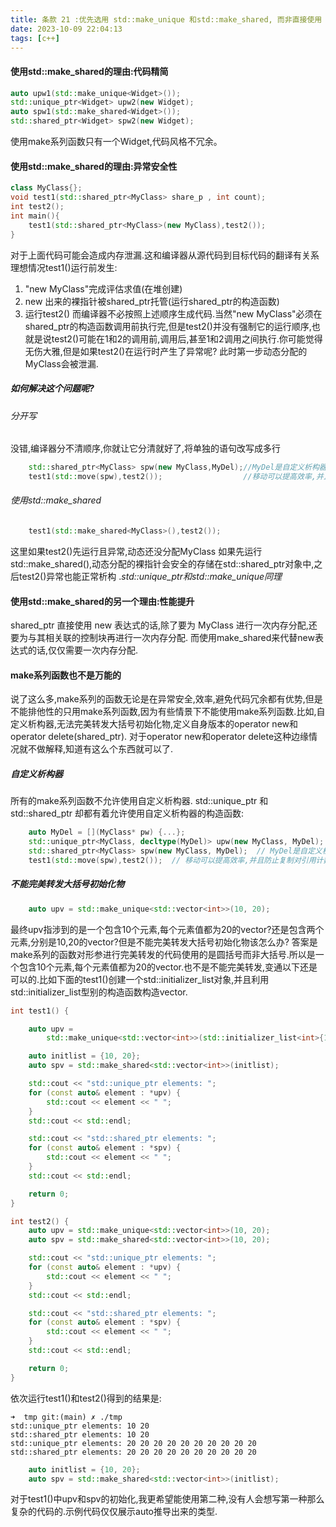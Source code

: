 ```yaml
---
title: 条款 21 :优先选用 std::make_unique 和std::make_shared, 而非直接使用 new
date: 2023-10-09 22:04:13
tags: [c++]
---
```





#### 使用std::make_shared的理由:代码精简
```cpp
auto upw1(std::make_unique<Widget>());
std::unique_ptr<Widget> upw2(new Widget);
auto spw1(std::make_shared<Widget>());
std::shared_ptr<Widget> spw2(new Widget);
```
使用make系列函数只有一个Widget,代码风格不冗余。
<!-- more -->

#### 使用std::make_shared的理由:异常安全性
```cpp
class MyClass{};
void test1(std::shared_ptr<MyClass> share_p , int count);
int test2();
int main(){
    test1(std::shared_ptr<MyClass>(new MyClass),test2());
}
```
对于上面代码可能会造成内存泄漏.这和编译器从源代码到目标代码的翻译有关系
理想情况test1()运行前发生:
1. "new MyClass"完成评估求值(在堆创建)
2. new 出来的裸指针被shared_ptr托管(运行shared_ptr的构造函数)
3. 运行test2()
而编译器不必按照上述顺序生成代码.当然"new MyClass"必须在shared_ptr的构造函数调用前执行完,但是test2()并没有强制它的运行顺序,也就是说test2()可能在1和2的调用前,调用后,甚至1和2调用之间执行.你可能觉得无伤大雅,但是如果test2()在运行时产生了异常呢?
此时第一步动态分配的MyClass会被泄漏.

##### 如何解决这个问题呢?
###### 分开写
没错,编译器分不清顺序,你就让它分清就好了,将单独的语句改写成多行
```cpp
    std::shared_ptr<MyClass> spw(new MyClass,MyDel);//MyDel是自定义析构器
    test1(std::move(spw),test2());                  //移动可以提高效率,并且防止复制对引用计数进行原子的递增操
```
###### 使用std::make_shared
```cpp
    test1(std::make_shared<MyClass>(),test2());
```
这里如果test2()先运行且异常,动态还没分配MyClass
如果先运行std::make_shared<MyClass>(),动态分配的裸指针会安全的存储在std::shared_ptr对象中,之后test2()异常也能正常析构
.*std::unique_ptr和std::make_unique同理*

#### 使用std::make_shared的另一个理由:性能提升
shared_ptr 直接使用 new 表达式的话,除了要为 MyClass 进行一次内存分配,还要为与其相关联的控制块再进行一次内存分配.
而使用make_shared来代替new表达式的话,仅仅需要一次内存分配.


#### make系列函数也不是万能的
说了这么多,make系列的函数无论是在异常安全,效率,避免代码冗余都有优势,但是不能排他性的只用make系列函数,因为有些情景下不能使用make系列函数.比如,自定义析构器,无法完美转发大括号初始化物,定义自身版本的operator new和operator delete(shared_ptr).
对于operator new和operator delete这种边缘情况就不做解释,知道有这么个东西就可以了.
##### 自定义析构器
所有的make系列函数不允许使用自定义析构器. std::unique_ptr 和 std::shared_ptr 却都有着允许使用自定义析构器的构造函数:
```cpp
    auto MyDel = [](MyClass* pw) {...};
    std::unique_ptr<MyClass, decltype(MyDel)> upw(new MyClass, MyDel);
    std::shared_ptr<MyClass> spw(new MyClass, MyDel);  // MyDel是自定义析构器
    test1(std::move(spw),test2());  // 移动可以提高效率,并且防止复制对引用计数进行原子的递增操
```
##### 不能完美转发大括号初始化物
```cpp
    auto upv = std::make_unique<std::vector<int>>(10, 20);
```
最终upv指涉到的是一个包含10个元素,每个元素值都为20的vector?还是包含两个元素,分别是10,20的vector?但是不能完美转发大括号初始化物该怎么办?
答案是make系列的函数对形参进行完美转发的代码使用的是圆括号而非大括号.所以是一个包含10个元素,每个元素值都为20的vector.也不是不能完美转发,变通以下还是可以的.比如下面的test1()创建一个std::initializer_list对象,并且利用std::initializer_list型别的构造函数构造vector.
```cpp
int test1() {

    auto upv =
        std::make_unique<std::vector<int>>(std::initializer_list<int>{10, 20});

    auto initlist = {10, 20};
    auto spv = std::make_shared<std::vector<int>>(initlist);

    std::cout << "std::unique_ptr elements: ";
    for (const auto& element : *upv) {
        std::cout << element << " ";
    }
    std::cout << std::endl;

    std::cout << "std::shared_ptr elements: ";
    for (const auto& element : *spv) {
        std::cout << element << " ";
    }
    std::cout << std::endl;

    return 0;
}

int test2() {
    auto upv = std::make_unique<std::vector<int>>(10, 20);
    auto spv = std::make_shared<std::vector<int>>(10, 20);

    std::cout << "std::unique_ptr elements: ";
    for (const auto& element : *upv) {
        std::cout << element << " ";
    }
    std::cout << std::endl;

    std::cout << "std::shared_ptr elements: ";
    for (const auto& element : *spv) {
        std::cout << element << " ";
    }
    std::cout << std::endl;

    return 0;
}
```
依次运行test1()和test2()得到的结果是:
```
➜  tmp git:(main) ✗ ./tmp
std::unique_ptr elements: 10 20 
std::shared_ptr elements: 10 20 
std::unique_ptr elements: 20 20 20 20 20 20 20 20 20 20 
std::shared_ptr elements: 20 20 20 20 20 20 20 20 20 20
```

```cpp
    auto initlist = {10, 20};
    auto spv = std::make_shared<std::vector<int>>(initlist);
```
对于test1()中upv和spv的初始化,我更希望能使用第二种,没有人会想写第一种那么复杂的代码的.示例代码仅仅展示auto推导出来的类型.

